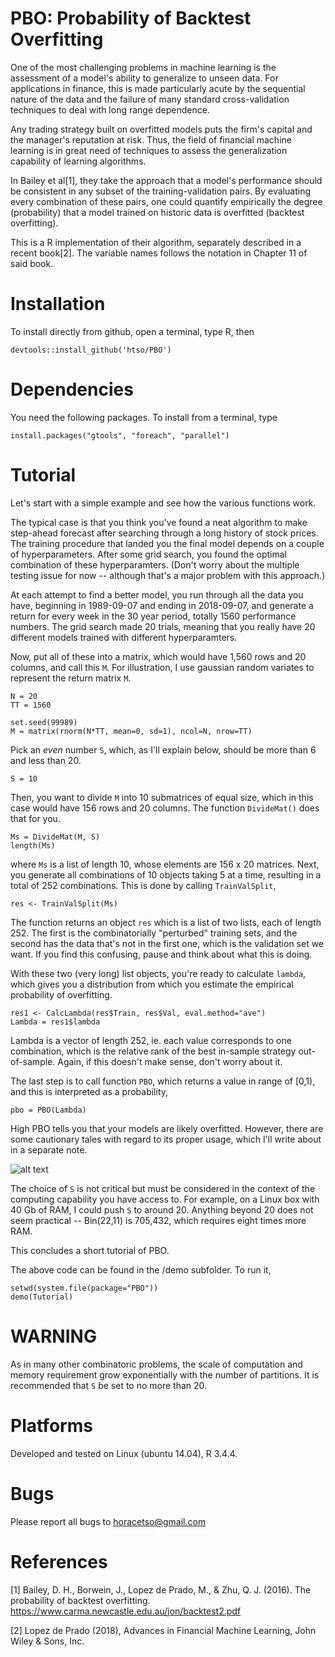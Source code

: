 # PBO: Probability of Backtest Overfitting 

One of the most challenging problems in machine learning is the assessment of a model's ability to generalize to unseen data. For applications in finance, this is made particularly acute by the sequential nature of the data and the failure of many standard cross-validation techniques to deal with long range dependence. 

Any trading strategy built on overfitted models puts the firm's capital and the manager's reputation at risk. Thus, the field of financial machine learning is in great need of techniques to assess the generalization capability of learning algorithms. 

In Bailey et al[1], they take the approach that a model's performance should be consistent in any
subset of the training-validation pairs. By evaluating every combination of these pairs, one could 
quantify empirically the degree (probability) that a model trained on historic data is overfitted (backtest overfitting).

This is a R implementation of their algorithm, separately described in a recent book[2]. The variable names follows the notation in Chapter 11 of said book. 

# Installation
To install directly from github, open a terminal, type R, then

    devtools::install_github('htso/PBO')

# Dependencies
You need the following packages. To install from a terminal, type 

    install.packages("gtools", "foreach", "parallel")

# Tutorial

Let's start with a simple example and see how the various functions work.

The typical case is that you think you've found a neat algorithm to make step-ahead forecast after searching through a long history of stock prices. The training procedure that landed you the final model depends on a couple of hyperparameters. After some grid search, you found the optimal combination of these hyperparamters. (Don't worry about the multiple testing issue for now -- although that's a major problem with this approach.) 

At each attempt to find a better model, you run through all the data you have, beginning in 1989-09-07 and ending in 2018-09-07, and generate a return for every week in the 30 year period, totally 1560 performance numbers. The grid search made 20 trials, meaning that you really have 20
different models trained with different hyperparamters. 

Now, put all of these into a matrix, which would have 1,560 rows and 20 columns, and call this `M`. For illustration, I use gaussian random variates to represent the return matrix `M`. 

    N = 20 
    TT = 1560 

    set.seed(99989)
    M = matrix(rnorm(N*TT, mean=0, sd=1), ncol=N, nrow=TT)

Pick an _even_ number `S`, which, as I'll explain below, should be more than 6 and less than 20.

    S = 10

Then, you want to divide `M` into 10 submatrices of equal size, which in this case would have 156 rows and 20 columns. The function `DivideMat()` does that for you.

    Ms = DivideMat(M, S)
    length(Ms)

where `Ms` is a list of length 10, whose elements are 156 x 20 matrices. Next, you generate all combinations of 10 objects taking 5 at a time, resulting in a total of 252 combinations. This is done by calling `TrainValSplit`,

    res <- TrainValSplit(Ms)  

The function returns an object `res` which is a list of two lists, each of length 252. The first is the combinatorially "perturbed" training sets, and the second has the data that's not in the first one, which is the validation set we want. If you find this confusing, pause and think about what this is doing. 

With these two (very long) list objects, you're ready to calculate `lambda`, which gives you a distribution from which you estimate the empirical probability of overfitting. 

    res1 <- CalcLambda(res$Train, res$Val, eval.method="ave")
    Lambda = res1$lambda

Lambda is a vector of length 252, ie. each value corresponds to one combination, which is the relative rank of the best in-sample strategy out-of-sample. Again, if this doesn't make sense, don't worry about it.

The last step is to call function `PBO`, which returns a value in range of [0,1), and this is interpreted as a probability, 

    pbo = PBO(Lambda)

High PBO tells you that your models are likely overfitted. However, there are some cautionary tales with regard to its proper usage, which I'll write about in a separate note.

![alt text](https://raw.githubusercontent.com/htso/PBO/LambdaDistrib.png)

The choice of `S` is not critical but must be considered in the context of the computing capability you have access to. For example, on a Linux box with 40 Gb of RAM, I could push `S` to around 20. Anything beyond 20 does not seem practical -- Bin(22,11) is 705,432, which requires eight times more
RAM. 

This concludes a short tutorial of PBO.

The above code can be found in the /demo subfolder. To run it, 

    setwd(system.file(package="PBO"))
    demo(Tutorial)

# WARNING
As in many other combinatoric problems, the scale of computation and memory requirement grow exponentially with the number of partitions. It is recommended that `S` be set to no more than 20. 

# Platforms
Developed and tested on Linux (ubuntu 14.04), R 3.4.4.

# Bugs
Please report all bugs to horacetso@gmail.com

# References
[1] Bailey, D. H., Borwein, J., Lopez de Prado, M., & Zhu, Q. J. (2016). The probability of backtest overfitting. https://www.carma.newcastle.edu.au/jon/backtest2.pdf

[2] Lopez de Prado (2018), Advances in Financial Machine Learning, John Wiley & Sons, Inc.



